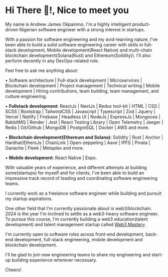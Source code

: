 <h1>Hi There 👋!, Nice to meet you</h1>

My name is Andrew James Okpainmo, I'm a highly intelligent product-driven Nigerian software engineer with a strong interest in startups. 

With a passion for software engineering and my avid-learning nature, I've been able to build a solid software engineering career with skills in full-stack development, Mobile development(React Native) and multi-chain blockchain development(Solana(Rust) and Ethereum(Solidity)). I'll also perform decently in any DevOps-related role.

Feel free to ask me anything about:

• Software architecture | Full-stack development | Microservices | Blockchain development | Project management | Technical writing |
Mobile development | Hiring contributions, team building, team management, and culture engineering.

• **Fullstack development**: ReactJs | NextJs | Redux tool-kit | HTML | CSS | SCSS | Bootstrap | TailwindCSS | Javascript | Typescript | Zod |
Jquery | Vercel | Netlify | Firebase | Headless UI | NodeJs | ExpressJs | Mongoose | RabbitMQ | Render | Jest | React Testing Library | Open
Telemetry | Jaeger | Redis | Git/Github | MongoDB | PostgreSQL | Docker | AWS and more.

• **Blockchain development(Ethereum and Solana)**: Solidity | Rust | Anchor | Hardhat/EthersJs | ChainLink | Open-zeppeling | Aave | IPFS |
Pinata | Ganache | Fleek | Metaplex and more.

• **Mobile development**: React Native | Expo.

With valuable years of experience, and different attempts at building some(startups) for myself and for clients, I've been able to build an impressive track record of leading and coordinating software engineering teams. 

I currently work as a freelance software engineer while building and pursuit my startup aspirations.

One other field that I'm currently passionate about is web3/blockchain. 2024 is the year I'm inclined to settle as a web3-heavy software engineer. To pursue this course, I'm currently building a web3 education(talent development) and talent management startup called [Web3 Mastery](https://web3mastery.org).

I'm currently open to software roles across front-end development, back-end development, full-stack engineering, mobile development and blockchain development.

I'll be glad to join new engineering teams to share my engineering and start-up building experience wherever necessary.

Cheers!


